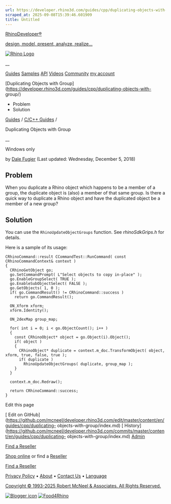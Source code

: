 ```yaml
---
url: https://developer.rhino3d.com/guides/cpp/duplicating-objects-with-group/
scraped_at: 2025-09-08T15:39:46.601909
title: Untitled
---
```


[RhinoDeveloper®](/)

[design, model, present, analyze, realize...](/)

[![Rhino Logo](https://developer.rhino3d.com/images/rhinodevlogo.png)](/)

__

[Guides](https://developer.rhino3d.com/guides)
[Samples](https://developer.rhino3d.com/samples)
[API](https://developer.rhino3d.com/api)
[Videos](https://developer.rhino3d.com/videos)
[Community](https://discourse.mcneel.com/c/rhino-developer) [my account
](https://www.rhino3d.com/my-account/ "Manage your account, licenses, and
teams")

[Duplicating Objects with
Group](https://developer.rhino3d.com/guides/cpp/duplicating-objects-with-
group/)

  * Problem
  * Solution

[Guides](https://developer.rhino3d.com/en/guides/) / [C/C++
Guides](https://developer.rhino3d.com/en/guides/cpp/) /

Duplicating Objects with Group

__

Windows only

by [Dale Fugier](https://discourse.mcneel.com/u/dale/) (Last updated:
Wednesday, December 5, 2018)

## Problem

When you duplicate a Rhino object which happens to be a member of a group, the
duplicate object is (also) a member of that same group. Is there a quick way
to duplicate a Rhino object and have the duplicated object be a member of a
new group?

## Solution

You can use the `RhinoUpdateObjectGroups` function. See _rhinoSdkGrips.h_ for
details.

Here is a sample of its usage:

    
    
    CRhinoCommand::result CCommandTest::RunCommand( const CRhinoCommandContext& context )
    {
      CRhinoGetObject go;
      go.SetCommandPrompt( L"Select objects to copy in-place" );
      go.EnableGroupSelect( TRUE );
      go.EnableSubObjectSelect( FALSE );
      go.GetObjects( 1, 0 );
      if( go.CommandResult() != CRhinoCommand::success )
        return go.CommandResult();
    
      ON_Xform xform;
      xform.Identity();
    
      ON_2dexMap group_map;
    
      for( int i = 0; i < go.ObjectCount(); i++ )
      {
        const CRhinoObject* object = go.Object(i).Object();
        if( object )
        {
          CRhinoObject* duplicate = context.m_doc.TransformObject( object, xform, true, false, true );
          if( duplicate )
            RhinoUpdateObjectGroups( duplicate, group_map );
        }
      }
    
      context.m_doc.Redraw();
    
      return CRhinoCommand::success;
    }
    

Edit this page

[ Edit on
GitHub](https://github.com/mcneel/developer.rhino3d.com/edit/master/content/en/guides/cpp/duplicating-
objects-with-group/index.md) [
History](https://github.com/mcneel/developer.rhino3d.com/commits/master/content/en/guides/cpp/duplicating-
objects-with-group/index.md) [ Admin](https://developer.rhino3d.com/admin)

[Find a Reseller](https://www.rhino3d.com/sales)

[Shop online](https://www.rhino3d.com/store) or find a
[Reseller](https://www.rhino3d.com/sales)

[Find a Reseller](https://www.rhino3d.com/sales)

[Privacy Policy](https://www.rhino3d.com/privacy) •
[About](https://www.rhino3d.com/mcneel/about) • [Contact
Us](https://www.rhino3d.com/mcneel/contact) • [
Language](https://www.rhino3d.com/language "Change to a different region or
language")

[Copyright © 1993-2025 Robert McNeel & Associates. All Rights
Reserved.](https://www.rhino3d.com/mcneel/about)

[](https://www.facebook.com/McNeelRhinoceros/)
[](https://twitter.com/bobmcneel) [](https://www.linkedin.com/groups/75313/)
[](https://www.youtube.com/user/RhinoGuide/videos) [](https://vimeo.com/rhino)
[![Blogger
icon](https://developer.rhino3d.com/images/blogger.svg)](http://blog.rhino3d.com/)
[![Food4Rhino](https://developer.rhino3d.com/images/f4r_icon_01.svg)](https://www.food4rhino.com)

